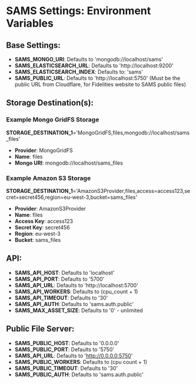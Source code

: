 # SAMS Settings: Environment Variables
## Base Settings:
* **SAMS_MONGO_URI**: Defaults to 'mongodb://localhost/sams'
* **SAMS_ELASTICSEARCH_URL**: Defaults to 'http://localhost:9200'
* **SAMS_ELASTICSEARCH_INDEX**: Defaults to: 'sams'
* **SAMS_PUBLIC_URL**: Defaults to 'http://localhost:5750' (Must be the public URL from Cloudflare, for Fidelities website to SAMS public files)

## Storage Destination(s):

### Example Mongo GridFS Storage
**STORAGE_DESTINATION_1**='MongoGridFS,files,mongodb://localhost/sams_files'
* **Provider**: MongoGridFS
* **Name**: files
* **Mongo URI**: mongodb://localhost/sams_files

### Example Amazon S3 Storage
**STORAGE_DESTINATION_1**='AmazonS3Provider,files,access=access123,secret=secret456,region=eu-west-3,bucket=sams_files'
* **Provider**: AmazonS3Provider
* **Name**: files
* **Access Key**: access123
* **Secret Key**: secret456
* **Region**: eu-west-3
* **Bucket**: sams_files

## API:
* **SAMS_API_HOST**: Defaults to 'localhost'
* **SAMS_API_PORT**: Defaults to '5700'
* **SAMS_API_URL**: Defaults to 'http://localhost:5700'
* **SAMS_API_WORKERS**: Defaults to (cpu_count + 1)
* **SAMS_API_TIMEOUT**: Defaults to '30'
* **SAMS_API_AUTH**: Defaults to 'sams.auth.public'
* **SAMS_MAX_ASSET_SIZE**: Defaults to '0' - unlimited

## Public File Server:
* **SAMS_PUBLIC_HOST**: Defaults to '0.0.0.0'
* **SAMS_PUBLIC_PORT**: Defaults to '5750'
* **SAMS_API_URL**: Defaults to 'http://0.0.0.0:5750'
* **SAMS_PUBLIC_WORKERS**: Defaults to (cpu count + 1)
* **SAMS_PUBLIC_TIMEOUT**: Defaults to '30'
* **SAMS_PUBLIC_AUTH**: Defaults to 'sams.auth.public'
